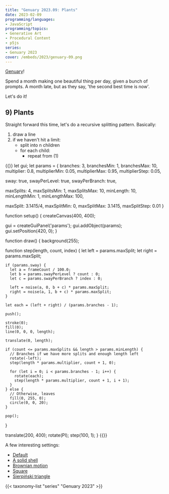 ```yaml
---
title: "Genuary 2023.09: Plants"
date: 2023-02-09
programming/languages:
- JavaScript
programming/topics:
- Generative Art
- Procedural Content
- p5js
series:
- Genuary 2023
cover: /embeds/2023/genuary-09.png
---
```

[Genuary](https://genuary.art/)! 

Spend a month making one beautiful thing per day, given a bunch of prompts. A month late, but as they say, 'the second best time is now'.  

Let's do it!

## 9) Plants

<!--more-->

Straight forward this time, let's do a recursive splitting pattern. Basically: 

1) draw a line
2) if we haven't hit a limit:
   * split into n children 
   * for each child:
       * repeat from (1)

{{<p5js width="600" height="420">}}
let gui;
let params = {
  branches: 3, branchesMin: 1, branchesMax: 10,
  multiplier: 0.8, multiplierMin: 0.05, multiplierMax: 0.95, multiplierStep: 0.05,
  
  sway: true,
  swayPerLevel: true,
  swayPerBranch: true,
  
  maxSplits: 4, maxSplitsMin: 1, maxSplitsMax: 10,
  minLength: 10, minLengthMin: 1, minLengthMax: 100,
  
  maxSplit: 3.1415/4, maxSplitMin: 0, maxSplitMax: 3.1415, maxSplitStep: 0.01
}

function setup() {
  createCanvas(400, 400);
  
  gui = createGuiPanel('params');
  gui.addObject(params);
  gui.setPosition(420, 0);
}

function draw() {
  background(255);
  
  function step(length, count, index) {
    let left = params.maxSplit;
    let right = params.maxSplit;
    
    if (params.sway) {
      let a = frameCount / 100.0;
      let b = params.swayPerLevel ? count : 0;
      let c = params.swayPerBranch ? index : 0;

      left = noise(a, 0, b + c) * params.maxSplit;
      right = noise(a, 1, b + c) * params.maxSplit;
    }

    let each = (left + right) / (params.branches - 1);
    
    push();
    
    stroke(0);
    fill(0);
    line(0, 0, 0, length);
    
    translate(0, length);
    
    if (count <= params.maxSplits && length > params.minLength) {
      // Branches if we have more splits and enough length left
      rotate(-left);
      step(length * params.multiplier, count + 1, 0);
      
      for (let i = 0; i < params.branches - 1; i++) {
        rotate(each);
        step(length * params.multiplier, count + 1, i + 1);
      }
    } else {
      // Otherwise, leaves
      fill(0, 255, 0);
      circle(0, 0, 20);
    }
    
    pop();
  }
  
  translate(200, 400);
  rotate(PI);
  step(100, 1);
}
{{</p5js>}}

A few interesting settings:

* <a target="_blank" href="#eyJicmFuY2hlcyI6MywiYnJhbmNoZXNNaW4iOjEsImJyYW5jaGVzTWF4IjoxMCwibXVsdGlwbGllciI6MC44LCJtdWx0aXBsaWVyTWluIjowLjA1LCJtdWx0aXBsaWVyTWF4IjowLjk1LCJtdWx0aXBsaWVyU3RlcCI6MC4wNSwic3dheSI6dHJ1ZSwic3dheVBlckxldmVsIjp0cnVlLCJzd2F5UGVyQnJhbmNoIjp0cnVlLCJtYXhTcGxpdHMiOjQsIm1heFNwbGl0c01pbiI6MSwibWF4U3BsaXRzTWF4IjoxMCwibWluTGVuZ3RoIjoxMCwibWluTGVuZ3RoTWluIjoxLCJtaW5MZW5ndGhNYXgiOjEwMCwibWF4U3BsaXQiOjAuNzg1Mzc1LCJtYXhTcGxpdE1pbiI6MCwibWF4U3BsaXRNYXgiOjMuMTQxNSwibWF4U3BsaXRTdGVwIjowLjAxfQ==">Default</a>
* <a target="_blank" href="#eyJicmFuY2hlcyI6MTAsImJyYW5jaGVzTWluIjoxLCJicmFuY2hlc01heCI6MTAsIm11bHRpcGxpZXIiOjAuOCwibXVsdGlwbGllck1pbiI6MC4wNSwibXVsdGlwbGllck1heCI6MC45NSwibXVsdGlwbGllclN0ZXAiOjAuMDUsInN3YXkiOnRydWUsInN3YXlQZXJMZXZlbCI6ZmFsc2UsInN3YXlQZXJCcmFuY2giOmZhbHNlLCJtYXhTcGxpdHMiOjMsIm1heFNwbGl0c01pbiI6MSwibWF4U3BsaXRzTWF4IjoxMCwibWluTGVuZ3RoIjoxMywibWluTGVuZ3RoTWluIjoxLCJtaW5MZW5ndGhNYXgiOjEwMCwibWF4U3BsaXQiOjIuMTcsIm1heFNwbGl0TWluIjowLCJtYXhTcGxpdE1heCI6My4xNDE1LCJtYXhTcGxpdFN0ZXAiOjAuMDF9">A solid shell</a>
* <a target="_blank" href="#eyJicmFuY2hlcyI6MiwiYnJhbmNoZXNNaW4iOjEsImJyYW5jaGVzTWF4IjoxMCwibXVsdGlwbGllciI6MC44NSwibXVsdGlwbGllck1pbiI6MC4wNSwibXVsdGlwbGllck1heCI6MC45NSwibXVsdGlwbGllclN0ZXAiOjAuMDUsInN3YXkiOnRydWUsInN3YXlQZXJMZXZlbCI6dHJ1ZSwic3dheVBlckJyYW5jaCI6dHJ1ZSwibWF4U3BsaXRzIjo4LCJtYXhTcGxpdHNNaW4iOjEsIm1heFNwbGl0c01heCI6MTAsIm1pbkxlbmd0aCI6MTMsIm1pbkxlbmd0aE1pbiI6MSwibWluTGVuZ3RoTWF4IjoxMDAsIm1heFNwbGl0IjoyLjIyLCJtYXhTcGxpdE1pbiI6MCwibWF4U3BsaXRNYXgiOjMuMTQxNSwibWF4U3BsaXRTdGVwIjowLjAxfQ==">Brownian motion</a>
* <a target="_blank" href="#eyJicmFuY2hlcyI6MiwiYnJhbmNoZXNNaW4iOjEsImJyYW5jaGVzTWF4IjoxMCwibXVsdGlwbGllciI6MC43LCJtdWx0aXBsaWVyTWluIjowLjA1LCJtdWx0aXBsaWVyTWF4IjowLjk1LCJtdWx0aXBsaWVyU3RlcCI6MC4wNSwic3dheSI6ZmFsc2UsInN3YXlQZXJMZXZlbCI6dHJ1ZSwic3dheVBlckJyYW5jaCI6dHJ1ZSwibWF4U3BsaXRzIjo0LCJtYXhTcGxpdHNNaW4iOjEsIm1heFNwbGl0c01heCI6MTAsIm1pbkxlbmd0aCI6MTAsIm1pbkxlbmd0aE1pbiI6MSwibWluTGVuZ3RoTWF4IjoxMDAsIm1heFNwbGl0IjoxLjU4LCJtYXhTcGxpdE1pbiI6MCwibWF4U3BsaXRNYXgiOjMuMTQxNSwibWF4U3BsaXRTdGVwIjowLjAxfQ==">Square</a>
* <a target="_blank" href="#eyJicmFuY2hlcyI6MywiYnJhbmNoZXNNaW4iOjEsImJyYW5jaGVzTWF4IjoxMCwibXVsdGlwbGllciI6MC41LCJtdWx0aXBsaWVyTWluIjowLjA1LCJtdWx0aXBsaWVyTWF4IjowLjk1LCJtdWx0aXBsaWVyU3RlcCI6MC4wNSwic3dheSI6ZmFsc2UsInN3YXlQZXJMZXZlbCI6dHJ1ZSwic3dheVBlckJyYW5jaCI6dHJ1ZSwibWF4U3BsaXRzIjo0LCJtYXhTcGxpdHNNaW4iOjEsIm1heFNwbGl0c01heCI6MTAsIm1pbkxlbmd0aCI6MSwibWluTGVuZ3RoTWluIjoxLCJtaW5MZW5ndGhNYXgiOjEwMCwibWF4U3BsaXQiOjIuMDksIm1heFNwbGl0TWluIjowLCJtYXhTcGxpdE1heCI6My4xNDE1LCJtYXhTcGxpdFN0ZXAiOjAuMDF9">Sierpiński triangle</a>

{{< taxonomy-list "series" "Genuary 2023" >}}
